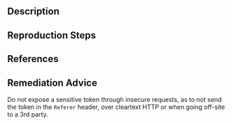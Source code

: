 ## Description


## Reproduction Steps


## References


## Remediation Advice

Do not expose a sensitive token through insecure requests, as to not send the token in the `Referer` header, over cleartext HTTP or when going off-site to a 3rd party.

